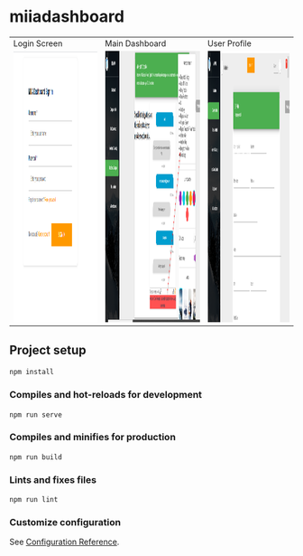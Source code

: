 # miiadashboard


<table>
  <tr>
    <td>Login Screen </td>
     <td>Main Dashboard</td>
     <td>User Profile</td>
  </tr>
  <tr>
    <td><img src="screenshots/dashboardlogin.png" width=470 height=480></td>
    <td><img src="screenshots/Searchproviderbot.png" width=470 height=480></td>
    <td><img src="screenshots/userprofile.png" width=470 height=480></td>
  </tr>
 </table>



## Project setup
```
npm install
```

### Compiles and hot-reloads for development
```
npm run serve
```

### Compiles and minifies for production
```
npm run build
```

### Lints and fixes files
```
npm run lint
```

### Customize configuration
See [Configuration Reference](https://cli.vuejs.org/config/).
